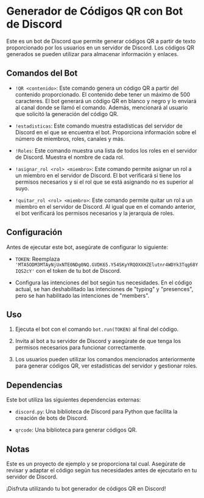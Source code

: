 # Generador de Códigos QR con Bot de Discord

Este es un bot de Discord que permite generar códigos QR a partir de texto proporcionado por los usuarios en un servidor de Discord. Los códigos QR generados se pueden utilizar para almacenar información y enlaces.

## Comandos del Bot

- `!QR <contenido>`: Este comando genera un código QR a partir del contenido proporcionado. El contenido debe tener un máximo de 500 caracteres. El bot generará un código QR en blanco y negro y lo enviará al canal donde se llamó el comando. Además, mencionará al usuario que solicitó la generación del código QR.

- `!estadisticas`: Este comando muestra estadísticas del servidor de Discord en el que se encuentra el bot. Proporciona información sobre el número de miembros, roles, canales y más.

- `!Roles`: Este comando muestra una lista de todos los roles en el servidor de Discord. Muestra el nombre de cada rol.

- `!asignar_rol <rol> <miembro>`: Este comando permite asignar un rol a un miembro en el servidor de Discord. El bot verificará si tiene los permisos necesarios y si el rol que se está asignando no es superior al suyo.

- `!quitar_rol <rol> <miembro>`: Este comando permite quitar un rol a un miembro en el servidor de Discord. Al igual que en el comando anterior, el bot verificará los permisos necesarios y la jerarquía de roles.

## Configuración

Antes de ejecutar este bot, asegúrate de configurar lo siguiente:

- `TOKEN`: Reemplaza `'MTA5ODM3MTAyNjUxNTE0NDg0NQ.GVDK65.Y54SKyYRQOXXHZElutnr4WDYk3Tqg68YIQS2cY'` con el token de tu bot de Discord.

- Configura las intenciones del bot según tus necesidades. En el código actual, se han deshabilitado las intenciones de "typing" y "presences", pero se han habilitado las intenciones de "members".

## Uso

1. Ejecuta el bot con el comando `bot.run(TOKEN)` al final del código.

2. Invita al bot a tu servidor de Discord y asegúrate de que tenga los permisos necesarios para funcionar correctamente.

3. Los usuarios pueden utilizar los comandos mencionados anteriormente para generar códigos QR, ver estadísticas del servidor y gestionar roles.

## Dependencias

Este bot utiliza las siguientes dependencias externas:

- `discord.py`: Una biblioteca de Discord para Python que facilita la creación de bots de Discord.

- `qrcode`: Una biblioteca para generar códigos QR.

## Notas

Este es un proyecto de ejemplo y se proporciona tal cual. Asegúrate de revisar y adaptar el código según tus necesidades antes de ejecutarlo en tu servidor de Discord.

¡Disfruta utilizando tu bot generador de códigos QR en Discord!
